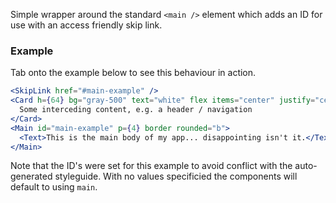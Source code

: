 Simple wrapper around the standard `<main />` element which adds an ID for use with an access friendly skip link.

### Example

Tab onto the example below to see this behaviour in action.

```jsx
<SkipLink href="#main-example" />
<Card h={64} bg="gray-500" text="white" flex items="center" justify="center" rounded="none">
  Some interceding content, e.g. a header / navigation
</Card>
<Main id="main-example" p={4} border rounded="b">
  <Text>This is the main body of my app... disappointing isn't it.</Text>
</Main>
```

Note that the ID's were set for this example to avoid conflict with the auto-generated styleguide. With no values specificied the components will default to using `main`.
